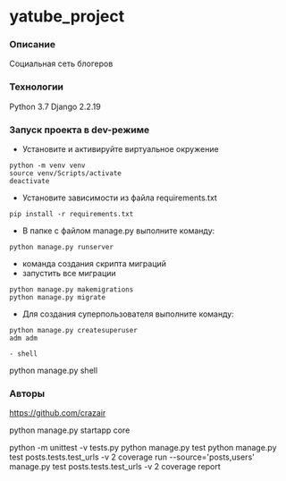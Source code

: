 # yatube_project
### Описание
Социальная сеть блогеров
### Технологии
Python 3.7
Django 2.2.19
### Запуск проекта в dev-режиме
- Установите и активируйте виртуальное окружение
```
python -m venv venv
source venv/Scripts/activate
deactivate 
```
- Установите зависимости из файла requirements.txt
```
pip install -r requirements.txt
``` 
- В папке с файлом manage.py выполните команду:
```
python manage.py runserver
```
- команда создания скрипта миграций
- запустить все миграции
```
python manage.py makemigrations
python manage.py migrate
```
- Для создания суперпользователя выполните команду:
```
python manage.py createsuperuser
adm adm
```
```
- shell
```
python manage.py shell 

### Авторы
https://github.com/crazair

python manage.py startapp core 

python -m unittest -v tests.py
python manage.py test
python manage.py test posts.tests.test_urls -v 2 
coverage run --source='posts,users' manage.py test posts.tests.test_urls -v 2
coverage report
